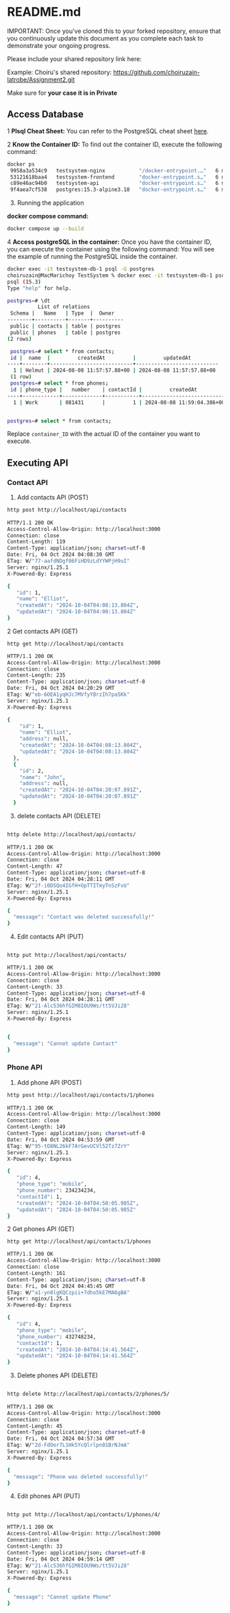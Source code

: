 # README.md

IMPORTANT: Once you've cloned this to your forked repository, ensure that you continuously update this document as you complete each task to demonstrate your ongoing progress.

Please include your shared repository link here:

Example:
Choiru's shared repository: https://github.com/choiruzain-latrobe/Assignment2.git


Make sure for **your case it is in Private**
## Access Database
1 **Plsql Cheat Sheet:**
You can refer to the PostgreSQL cheat sheet [here](https://www.postgresqltutorial.com/postgresql-cheat-sheet/).

2 **Know the Container ID:**
To find out the container ID, execute the following command:
   ```bash
   docker ps
    9958a3a534c9   testsystem-nginx           "/docker-entrypoint.…"   6 minutes ago   Up 6 minutes   0.0.0.0:80->80/tcp   testsystem-nginx-1
    53121618baa4   testsystem-frontend        "docker-entrypoint.s…"   6 minutes ago   Up 6 minutes   3000/tcp             testsystem-frontend-1
    c89e46ac94b0   testsystem-api             "docker-entrypoint.s…"   6 minutes ago   Up 6 minutes   5000/tcp             testsystem-api-1
    9f4aea7cf538   postgres:15.3-alpine3.18   "docker-entrypoint.s…"   6 minutes ago   Up 6 minutes   5432/tcp             testsystem-db-1
   ```
3. Running the application

**docker compose command:**
   ```bash
   docker compose up --build
   ```

4 **Access postgreSQL in the container:**
Once you have the container ID, you can execute the container using the following command:
You will see the example of running the PostgreSQL inside the container.
   ```bash
   docker exec -it testsystem-db-1 psql -U postgres
   choiruzain@MacMarichoy TestSystem % docker exec -it testsystem-db-1 psql -U postgres                                       
   psql (15.3)
   Type "help" for help.
   
   postgres=# \dt
             List of relations
    Schema |   Name   | Type  |  Owner   
   --------+----------+-------+----------
    public | contacts | table | postgres
    public | phones   | table | postgres
   (2 rows)
  
    postgres=# select * from contacts;
    id |  name  |         createdAt         |         updatedAt         
   ----+--------+---------------------------+---------------------------
     1 | Helmut | 2024-08-08 11:57:57.88+00 | 2024-08-08 11:57:57.88+00
    (1 row)
    postgres=# select * from phones;
    id | phone_type |   number    | contactId |         createdAt          |         updatedAt          
   ----+------------+-------------+-----------+----------------------------+----------------------------
     1 | Work       | 081431      |         1 | 2024-08-08 11:59:04.386+00 | 2024-08-08 11:59:04.386+00


postgres=# select * from contacts;
   ```
Replace `container_ID` with the actual ID of the container you want to execute.

## Executing API

### Contact API


1. Add contacts API  (POST)
```bash
http post http://localhost/api/contacts
        
HTTP/1.1 200 OK
Access-Control-Allow-Origin: http://localhost:3000
Connection: close
Content-Length: 119
Content-Type: application/json; charset=utf-8
Date: Fri, 04 Oct 2024 04:08:30 GMT
ETag: W/"77-aafdNDgf06FiHD9zLdYYWPjH9uI"
Server: nginx/1.25.1
X-Powered-By: Express

{
   "id": 1,
   "name": "Elliot",
   "createdAt": "2024-10-04T04:08:13.804Z",
   "updatedAt": "2024-10-04T04:08:13.804Z"
}

```
2 Get contacts API  (GET)

```bash
http get http://localhost/api/contacts

HTTP/1.1 200 OK
Access-Control-Allow-Origin: http://localhost:3000
Connection: close
Content-Length: 235
Content-Type: application/json; charset=utf-8
Date: Fri, 04 Oct 2024 04:20:29 GMT
ETag: W/"eb-6OEA1yqHJc7MVfyYBrzIh7pa5Kk"
Server: nginx/1.25.1
X-Powered-By: Express

{
    "id": 1,
    "name": "Elliot",
    "address": null,
    "createdAt": "2024-10-04T04:08:13.804Z",
    "updatedAt": "2024-10-04T04:08:13.804Z"
  },
  {
    "id": 2,
    "name": "John",
    "address": null,
    "createdAt": "2024-10-04T04:20:07.891Z",
    "updatedAt": "2024-10-04T04:20:07.891Z"
  }


```
3. delete contacts API (DELETE)

```bash

http delete http://localhost/api/contacts/
        
HTTP/1.1 200 OK
Access-Control-Allow-Origin: http://localhost:3000
Connection: close
Content-Length: 47
Content-Type: application/json; charset=utf-8
Date: Fri, 04 Oct 2024 04:28:11 GMT
ETag: W/"2f-i0D5Qo4IGfH+OpTTITmyTnSzFvU"
Server: nginx/1.25.1
X-Powered-By: Express

{
  "message": "Contact was deleted successfully!"
}


```

4. Edit contacts API (PUT)

```bash 

http put http://localhost/api/contacts/

HTTP/1.1 200 OK
Access-Control-Allow-Origin: http://localhost:3000
Connection: close
Content-Length: 33
Content-Type: application/json; charset=utf-8
Date: Fri, 04 Oct 2024 04:28:11 GMT
ETag: W/"21-Alc536hfGIM8IOU9Ws/tt5VJi28"
Server: nginx/1.25.1
X-Powered-By: Express


{
  "message": "Cannot update Contact"
}

```

### Phone API

1. Add phone API  (POST)

```bash
http post http://localhost/api/contacts/1/phones
        
HTTP/1.1 200 OK
Access-Control-Allow-Origin: http://localhost:3000
Connection: close
Content-Length: 149
Content-Type: application/json; charset=utf-8
Date: Fri, 04 Oct 2024 04:53:59 GMT
ETag: W/"95-tO8NL26kF7ArGevUCVl52Tz7ZrY"
Server: nginx/1.25.1
X-Powered-By: Express

{
   "id": 4,
   "phone_type": "mobile",
   "phone_number": 234234234,
   "contactId": 1,
   "createdAt": "2024-10-04T04:50:05.985Z",
   "updatedAt": "2024-10-04T04:50:05.985Z"
}


```
2 Get phones API  (GET)

```bash
http get http://localhost/api/contacts/1/phones

HTTP/1.1 200 OK
Access-Control-Allow-Origin: http://localhost:3000
Connection: close
Content-Length: 161
Content-Type: application/json; charset=utf-8
Date: Fri, 04 Oct 2024 04:45:45 GMT
ETag: W/"a1-yn0lgKQCzpii+7dho5kE7MA6gBA"
Server: nginx/1.25.1
X-Powered-By: Express

{
   "id": 4,
   "phone_type": "mobile",
   "phone_number": 432748234,
   "contactId": 1,
   "createdAt": "2024-10-04T04:14:41.564Z",
   "updatedAt": "2024-10-04T04:14:41.564Z"
}


```
3. Delete phones API (DELETE)

```bash

http delete http://localhost/api/contacts/2/phones/5/
        
HTTP/1.1 200 OK
Access-Control-Allow-Origin: http://localhost:3000
Connection: close
Content-Length: 45
Content-Type: application/json; charset=utf-8
Date: Fri, 04 Oct 2024 04:57:34 GMT
ETag: W/"2d-FdOer7L1Hk5YcQlrlpn01BrNJmA"
Server: nginx/1.25.1
X-Powered-By: Express

{
  "message": "Phone was deleted successfully!"
}


```

4. Edit phones API (PUT)

```bash 

http put http://localhost/api/contacts/1/phones/4/

HTTP/1.1 200 OK
Access-Control-Allow-Origin: http://localhost:3000
Connection: close
Content-Length: 33
Content-Type: application/json; charset=utf-8
Date: Fri, 04 Oct 2024 04:59:14 GMT
ETag: W/"21-Alc536hfGIM8IOU9Ws/tt5VJi28"
Server: nginx/1.25.1
X-Powered-By: Express

{
  "message": "Cannot update Phone"
}

```